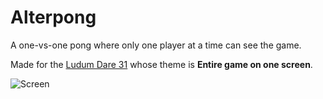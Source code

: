 # Alterpong

A one-vs-one pong where only one player at a time can see the game.

Made for the [Ludum Dare 31](http://ludumdare.com/compo/2014/12/03/welcome-to-ludum-dare-31/) whose theme is **Entire game on one screen**.

![Screen](http://alterpong.bloutiouf.com/alterpong.gif)
